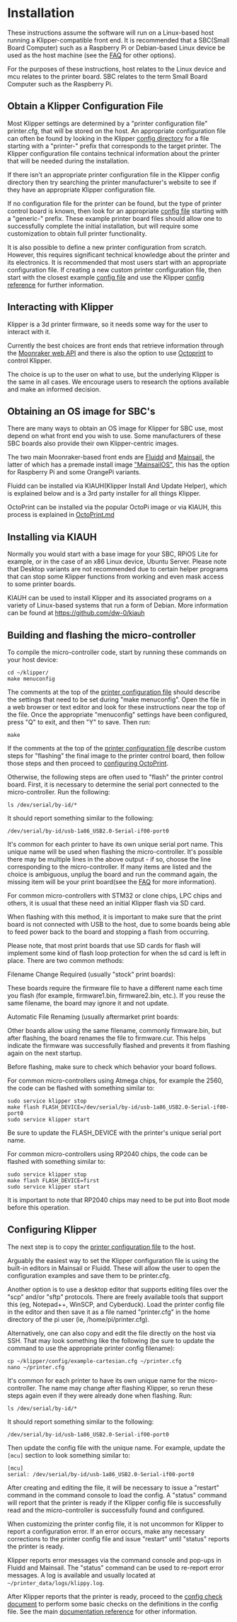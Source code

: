 # Installation

These instructions assume the software will run on a Linux-based host
running a Klipper-compatible front end. It is recommended that a
SBC(Small Board Computer) such as a Raspberry Pi or Debian-based Linux
device be used as the host machine (see the
[FAQ](FAQ.md#can-i-run-klipper-on-something-other-than-a-raspberry-pi-3)
for other options).

For the purposes of these instructions, host relates to the Linux device and
mcu relates to the printer board. SBC relates to the term Small Board Computer
such as the Raspberry Pi.

## Obtain a Klipper Configuration File

Most Klipper settings are determined by a "printer configuration file"
printer.cfg, that will be stored on the host. An appropriate configuration
file can often be found by looking in the Klipper
[config directory](../config/) for a file starting with a "printer-"
prefix that corresponds to the target printer. The Klipper
configuration file contains technical information about the printer
that will be needed during the installation.

If there isn't an appropriate printer configuration file in the
Klipper config directory then try searching the printer manufacturer's
website to see if they have an appropriate Klipper configuration file.

If no configuration file for the printer can be found, but the type of
printer control board is known, then look for an appropriate
[config file](../config/) starting with a "generic-" prefix. These
example printer board files should allow one to successfully complete
the initial installation, but will require some customization to
obtain full printer functionality.

It is also possible to define a new printer configuration from
scratch. However, this requires significant technical knowledge about
the printer and its electronics. It is recommended that most users
start with an appropriate configuration file. If creating a new custom
printer configuration file, then start with the closest example
[config file](../config/) and use the Klipper
[config reference](Config_Reference.md) for further information.

## Interacting with Klipper

Klipper is a 3d printer firmware, so it needs some way for the user to
interact with it.

Currently the best choices are front ends that retrieve information through
the [Moonraker web API](https://moonraker.readthedocs.io/) and there is also
the option to use [Octoprint](https://octoprint.org/) to control Klipper.

The choice is up to the user on what to use, but the underlying Klipper is the
same in all cases. We encourage users to research the options available and
make an informed decision.

## Obtaining an OS image for SBC's

There are many ways to obtain an OS image for Klipper for SBC use, most depend on
what front end you wish to use. Some manufacturers of these SBC boards also provide
their own Klipper-centric images.

The two main Moonraker-based front ends are [Fluidd](https://docs.fluidd.xyz/)
and [Mainsail](https://docs.mainsail.xyz/), the latter of which has a premade install
image ["MainsailOS"](https://docs-os.mainsail.xyz/), this has the option for Raspberry Pi
and some OrangePi variants.

Fluidd can be installed via KIAUH(Klipper Install And Update Helper), which
is explained below and is a 3rd party installer for all things Klipper.

OctoPrint can be installed via the popular OctoPi image or via KIAUH, this
process is explained in [OctoPrint.md](OctoPrint.md)

## Installing via KIAUH

Normally you would start with a base image for your SBC, RPiOS Lite for example,
or in the case of an x86 Linux device, Ubuntu Server. Please note that Desktop
variants are not recommended due to certain helper programs that can stop some
Klipper functions from working and even mask access to some printer boards.

KIAUH can be used to install Klipper and its associated programs on a variety
of Linux-based systems that run a form of Debian. More information can be found
at https://github.com/dw-0/kiauh

## Building and flashing the micro-controller

To compile the micro-controller code, start by running these commands
on your host device:

```
cd ~/klipper/
make menuconfig
```

The comments at the top of the
[printer configuration file](#obtain-a-klipper-configuration-file)
should describe the settings that need to be set during "make
menuconfig". Open the file in a web browser or text editor and look
for these instructions near the top of the file. Once the appropriate
"menuconfig" settings have been configured, press "Q" to exit, and
then "Y" to save. Then run:

```
make
```

If the comments at the top of the
[printer configuration file](#obtain-a-klipper-configuration-file)
describe custom steps for "flashing" the final image to the printer
control board, then follow those steps and then proceed to
[configuring OctoPrint](#configuring-octoprint-to-use-klipper).

Otherwise, the following steps are often used to "flash" the printer
control board. First, it is necessary to determine the serial port
connected to the micro-controller. Run the following:

```
ls /dev/serial/by-id/*
```

It should report something similar to the following:

```
/dev/serial/by-id/usb-1a86_USB2.0-Serial-if00-port0
```

It's common for each printer to have its own unique serial port name.
This unique name will be used when flashing the micro-controller. It's
possible there may be multiple lines in the above output - if so,
choose the line corresponding to the micro-controller. If many
items are listed and the choice is ambiguous, unplug the board and
run the command again, the missing item will be your print board(see the
[FAQ](FAQ.md#wheres-my-serial-port) for more information).

For common micro-controllers with STM32 or clone chips, LPC chips and
others, it is usual that these need an initial Klipper flash via SD card.

When flashing with this method, it is important to make sure that the
print board is not connected with USB to the host, due to some boards
being able to feed power back to the board and stopping a flash from
occurring.

Please note, that most print boards that use SD cards for flash will
implement some kind of flash loop protection for when the sd card is left
in place. There are two common methods:

Filename Change Required (usually "stock" print boards):

These boards require the firmware file to have a different name each
time you flash (for example, firmware1.bin, firmware2.bin, etc.).
If you reuse the same filename, the board may ignore it and not update.

Automatic File Renaming (usually aftermarket print boards:

Other boards allow using the same filename, commonly firmware.bin,
but after flashing, the board renames the file to firmware.cur.
This helps indicate the firmware was successfully flashed and prevents
it from flashing again on the next startup.

Before flashing, make sure to check which behavior your board follows.

For common micro-controllers using Atmega chips, for example the 2560,
the code can be flashed with something
similar to:

```
sudo service klipper stop
make flash FLASH_DEVICE=/dev/serial/by-id/usb-1a86_USB2.0-Serial-if00-port0
sudo service klipper start
```

Be sure to update the FLASH_DEVICE with the printer's unique serial
port name.

For common micro-controllers using RP2040 chips, the code can be flashed
with something similar to:

```
sudo service klipper stop
make flash FLASH_DEVICE=first
sudo service klipper start
```

It is important to note that RP2040 chips may need to be put into Boot mode
before this operation.


## Configuring Klipper

The next step is to copy the
[printer configuration file](#obtain-a-klipper-configuration-file) to
the host.

Arguably the easiest way to set the Klipper configuration file is using the
built-in editors in Mainsail or Fluidd. These will allow the user to open
the configuration examples and save them to be printer.cfg.

Another option is to use a desktop editor that supports editing files
over the "scp" and/or "sftp" protocols. There are freely available tools
that support this (eg, Notepad++, WinSCP, and Cyberduck).
Load the printer config file in the editor and then save it as a file
named "printer.cfg" in the home directory of the pi user
(ie, /home/pi/printer.cfg).

Alternatively, one can also copy and edit the file directly on the
host via SSH. That may look something like the following (be
sure to update the command to use the appropriate printer config
filename):

```
cp ~/klipper/config/example-cartesian.cfg ~/printer.cfg
nano ~/printer.cfg
```

It's common for each printer to have its own unique name for the
micro-controller. The name may change after flashing Klipper, so rerun
these steps again even if they were already done when flashing. Run:

```
ls /dev/serial/by-id/*
```

It should report something similar to the following:

```
/dev/serial/by-id/usb-1a86_USB2.0-Serial-if00-port0
```

Then update the config file with the unique name. For example, update
the `[mcu]` section to look something similar to:

```
[mcu]
serial: /dev/serial/by-id/usb-1a86_USB2.0-Serial-if00-port0
```

After creating and editing the file, it will be necessary to issue a
"restart" command in the command console to load the config. A
"status" command will report that the printer is ready if the Klipper
config file is successfully read and the micro-controller is
successfully found and configured.

When customizing the printer config file, it is not uncommon for
Klipper to report a configuration error. If an error occurs, make any
necessary corrections to the printer config file and issue "restart"
until "status" reports the printer is ready.

Klipper reports error messages via the command console and pop-ups in
Fluidd and Mainsail. The "status" command can be used to re-report error
messages. A log is available and usually located at
`~/printer_data/logs/klippy.log`.

After Klipper reports that the printer is ready, proceed to the
[config check document](Config_checks.md) to perform some basic checks
on the definitions in the config file. See the main
[documentation reference](Overview.md) for other information.
